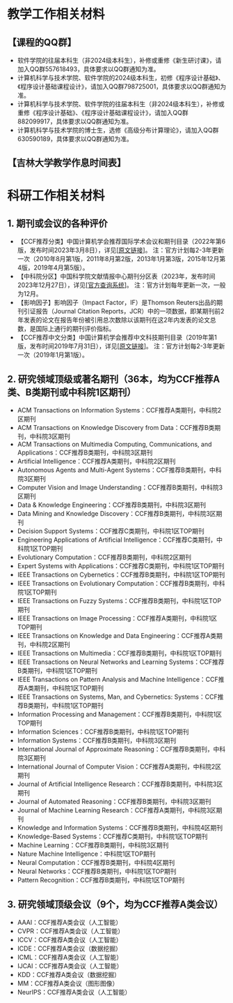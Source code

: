 # 教学工作相关材料

## 【课程的QQ群】
+ 软件学院的往届本科生（非2024级本科生），补修或重修《新生研讨课》，请加入QQ群557618493，具体要求以QQ群通知为准。
+ 计算机科学与技术学院、软件学院的2024级本科生，初修《程序设计基础》、《程序设计基础课程设计》，请加入QQ群798725001，具体要求以QQ群通知为准。
+ 计算机科学与技术学院、软件学院的往届本科生（非2024级本科生），补修或重修《程序设计基础》、《程序设计基础课程设计》，请加入QQ群882099917，具体要求以QQ群通知为准。
+ 计算机科学与技术学院的博士生，选修《高级分布计算理论》，请加入QQ群630590189，具体要求以QQ群通知为准。

## 【吉林大学教学作息时间表】

# 科研工作相关材料

## 1. 期刊或会议的各种评价
+ 【CCF推荐分类】中国计算机学会推荐国际学术会议和期刊目录（2022年第6版，发布时间2023年3月8日），详见[<A href="https://www.ccf.org.cn/Academic_Evaluation/By_category/" target="_black">原文链接</A>]。
注：官方计划每2-3年更新一次（2010年8月第1版，2011年8月第2版，2013年1月第3版，2015年12月第4版，2019年4月第5版）。
+ 【中科院分区】中国科学院文献情报中心期刊分区表（2023年，发布时间2023年12月27日），详见[<A href="https://www.fenqubiao.com/" target="_black">官方查询系统</A>]。
注：官方计划每年更新一次，一般为12月。
+ 【影响因子】影响因子（Impact Factor，IF）是Thomson Reuters出品的期刊引证报告（Journal Citation Reports，JCR）中的一项数据，即某期刊前2年发表的论文在报告年份被引用总次数除以该期刊在这2年内发表的论文总数，是国际上通行的期刊评价指标。
+ 【CCF推荐中文分类】中国计算机学会推荐中文科技期刊目录（2019年第1版，发布时间2019年7月31日），详见[<A href="https://www.ccf.org.cn/Focus/2019-07-31/667609.shtml" target="_black">原文链接</A>]。
注：官方计划每2-3年更新一次（2019年1月第1版）。

## 2. 研究领域顶级或著名期刊（36本，均为CCF推荐A类、B类期刊或中科院1区期刊）
+ ACM Transactions on Information Systems：CCF推荐A类期刊，中科院2区期刊
+ ACM Transactions on Knowledge Discovery from Data：CCF推荐B类期刊，中科院3区期刊
+ ACM Transactions on Multimedia Computing, Communications, and Applications：CCF推荐B类期刊，中科院3区期刊
+ Artificial Intelligence：CCF推荐A类期刊，中科院2区期刊
+ Autonomous Agents and Multi-Agent Systems：CCF推荐B类期刊，中科院3区期刊
+ Computer Vision and Image Understanding：CCF推荐B类期刊，中科院3区期刊
+ Data & Knowledge Engineering：CCF推荐B类期刊，中科院3区期刊
+ Data Mining and Knowledge Discovery：CCF推荐B类期刊，中科院3区期刊
+ Decision Support Systems：CCF推荐C类期刊，中科院1区TOP期刊
+ Engineering Applications of Artificial Intelligence：CCF推荐C类期刊，中科院1区TOP期刊
+ Evolutionary Computation：CCF推荐B类期刊，中科院2区期刊
+ Expert Systems with Applications：CCF推荐C类期刊，中科院1区TOP期刊
+ IEEE Transactions on Cybernetics：CCF推荐B类期刊，中科院1区TOP期刊
+ IEEE Transactions on Evolutionary Computation：CCF推荐B类期刊，中科院1区TOP期刊
+ IEEE Transactions on Fuzzy Systems：CCF推荐B类期刊，中科院1区TOP期刊
+ IEEE Transactions on Image Processing：CCF推荐A类期刊，中科院1区TOP期刊
+ IEEE Transactions on Knowledge and Data Engineering：CCF推荐A类期刊，中科院2区期刊
+ IEEE Transactions on Multimedia：CCF推荐B类期刊，中科院1区TOP期刊
+ IEEE Transactions on Neural Networks and Learning Systems：CCF推荐B类期刊，中科院1区TOP期刊
+ IEEE Transactions on Pattern Analysis and Machine Intelligence：CCF推荐A类期刊，中科院1区TOP期刊
+ IEEE Transactions on Systems, Man, and Cybernetics: Systems：CCF推荐B类期刊，中科院1区TOP期刊
+ Information Processing and Management：CCF推荐B类期刊，中科院1区TOP期刊
+ Information Sciences：CCF推荐B类期刊，中科院1区TOP期刊
+ Information Systems：CCF推荐B类期刊，中科院3区期刊
+ International Journal of Approximate Reasoning：CCF推荐B类期刊，中科院3区期刊
+ International Journal of Computer Vision：CCF推荐A类期刊，中科院2区期刊
+ Journal of Artificial Intelligence Research：CCF推荐B类期刊，中科院3区期刊
+ Journal of Automated Reasoning：CCF推荐B类期刊，中科院3区期刊
+ Journal of Machine Learning Research：CCF推荐A类期刊，中科院3区期刊
+ Knowledge and Information Systems：CCF推荐B类期刊，中科院4区期刊
+ Knowledge-Based Systems：CCF推荐C类期刊，中科院1区TOP期刊
+ Machine Learning：CCF推荐B类期刊，中科院3区期刊
+ Nature Machine Intelligence：中科院1区TOP期刊
+ Neural Computation：CCF推荐B类期刊，中科院4区期刊
+ Neural Networks：CCF推荐B类期刊，中科院1区TOP期刊
+ Pattern Recognition：CCF推荐B类期刊，中科院1区TOP期刊

## 3. 研究领域顶级会议（9个，均为CCF推荐A类会议）
+ AAAI：CCF推荐A类会议（人工智能）
+ CVPR：CCF推荐A类会议（人工智能）
+ ICCV：CCF推荐A类会议（人工智能）
+ ICDE：CCF推荐A类会议（数据挖掘）
+ ICML：CCF推荐A类会议（人工智能）
+ IJCAI：CCF推荐A类会议（人工智能）
+ KDD：CCF推荐A类会议（数据挖掘）
+ MM：CCF推荐A类会议（图形图像）
+ NeurIPS：CCF推荐A类会议（人工智能）

